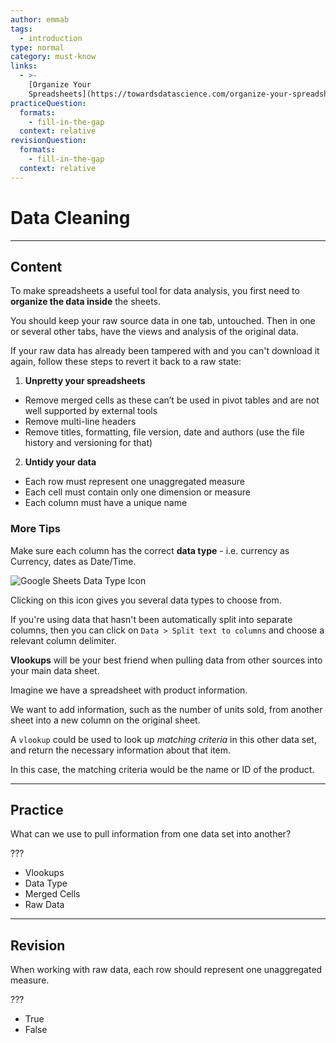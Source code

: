 ```yaml
---
author: emmab
tags:
  - introduction
type: normal
category: must-know
links:
  - >-
    [Organize Your
    Spreadsheets](https://towardsdatascience.com/organize-your-spreadsheets-for-data-analysis-and-visualization-b1985a31523a){website}
practiceQuestion:
  formats:
    - fill-in-the-gap
  context: relative
revisionQuestion:
  formats:
    - fill-in-the-gap
  context: relative
---
```


# Data Cleaning


---

## Content

To make spreadsheets a useful tool for data analysis, you first need to **organize the data inside** the sheets.

You should keep your raw source data in one tab, untouched. Then in one or several other tabs, have the views and analysis of the original data.

If your raw data has already been tampered with and you can't download it again, follow these steps to revert it back to a raw state:

1. **Unpretty your spreadsheets**

- Remove merged cells as these can’t be used in pivot tables and are not well supported by external tools
- Remove multi-line headers
- Remove titles, formatting, file version, date and authors (use the file history and versioning for that)

2. **Untidy your data**

- Each row must represent one unaggregated measure
- Each cell must contain only one dimension or measure
- Each column must have a unique name

### More Tips

Make sure each column has the correct **data type** - i.e. currency as Currency, dates as Date/Time.

![Google Sheets Data Type Icon](https://img.enkipro.com/69da577cfba049dce0ac0f10f60d9b5a.png)

Clicking on this icon gives you several data types to choose from.

If you're using data that hasn't been automatically split into separate columns, then you can click on `Data > Split text to columns` and choose a relevant column delimiter.

**Vlookups** will be your best friend when pulling data from other sources into your main data sheet. 

Imagine we have a spreadsheet with product information.

We want to add information, such as the number of units sold, from another sheet into a new column on the original sheet. 

A `vlookup` could be used to look up *matching criteria* in this other data set, and return the necessary information about that item.

In this case, the matching criteria would be the name or ID of the product.


---

## Practice

What can we use to pull information from one data set into another?

???

- Vlookups
- Data Type
- Merged Cells
- Raw Data


---

## Revision

When working with raw data, each row should represent one unaggregated measure.

???

- True
- False
